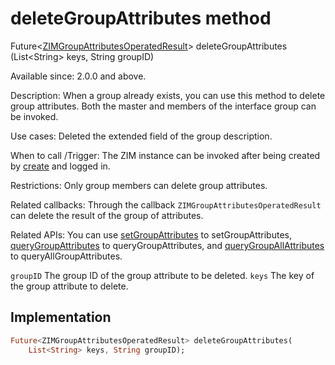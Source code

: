 


# deleteGroupAttributes method








Future&lt;[ZIMGroupAttributesOperatedResult](../../zego_uikit_prebuilt_live_audio_room/ZIMGroupAttributesOperatedResult-class.md)> deleteGroupAttributes
(List&lt;String> keys, String groupID)





<p>Available since: 2.0.0 and above.</p>
<p>Description: When a group already exists, you can use this method to delete group attributes. Both the master and members of the interface group can be invoked.</p>
<p>Use cases: Deleted the extended field of the group description.</p>
<p>When to call /Trigger: The ZIM instance can be invoked after being created by <a href="../../zego_uikit_prebuilt_live_audio_room/ZIM/create.md">create</a> and logged in.</p>
<p>Restrictions: Only group members can delete group attributes.</p>
<p>Related callbacks: Through the callback <code>ZIMGroupAttributesOperatedResult</code> can delete the result of the group of attributes.</p>
<p>Related APIs: You can use <a href="../../zego_uikit_prebuilt_live_audio_room/ZIM/setGroupAttributes.md">setGroupAttributes</a> to setGroupAttributes, <a href="../../zego_uikit_prebuilt_live_audio_room/ZIM/queryGroupAttributes.md">queryGroupAttributes</a> to queryGroupAttributes, and <a href="../../zego_uikit_prebuilt_live_audio_room/ZIM/queryGroupAllAttributes.md">queryGroupAllAttributes</a> to queryAllGroupAttributes.</p>
<p><code>groupID</code>  The group ID of the group attribute to be deleted.
<code>keys</code> The key of the group attribute to delete.</p>



## Implementation

```dart
Future<ZIMGroupAttributesOperatedResult> deleteGroupAttributes(
    List<String> keys, String groupID);
```







